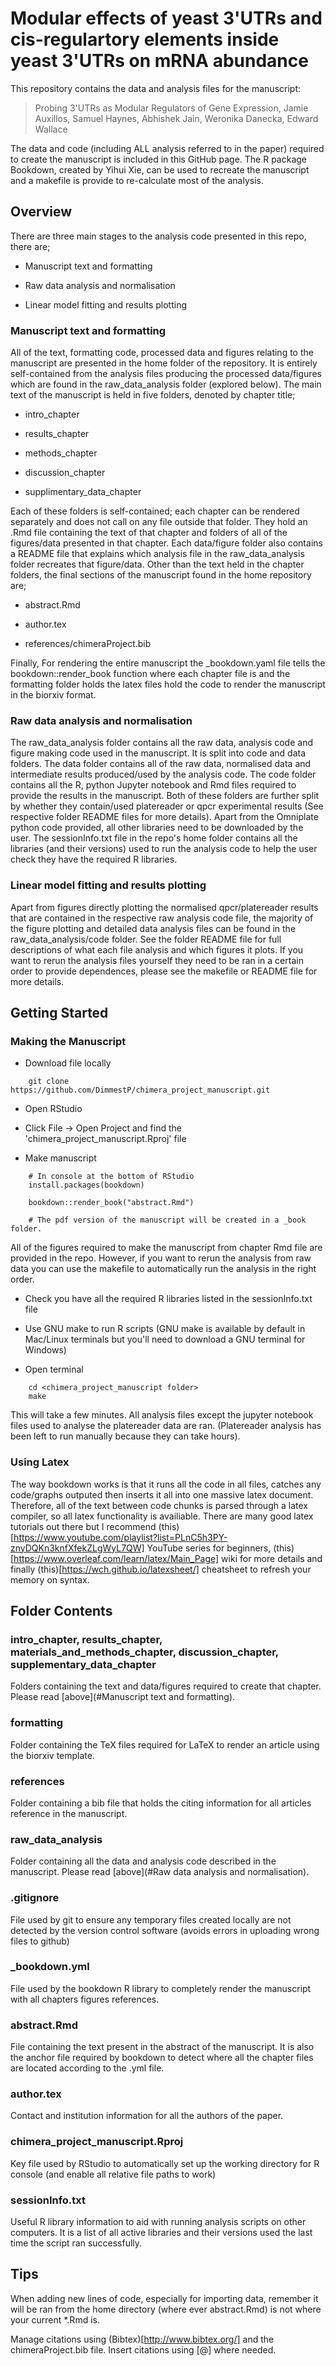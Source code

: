 # Modular effects of yeast 3'UTRs and cis-regulartory elements inside yeast 3'UTRs on mRNA abundance
This repository contains the data and analysis files for the manuscript:

> Probing 3'UTRs as Modular Regulators of Gene Expression,  Jamie Auxillos, Samuel Haynes, Abhishek Jain, Weronika Danecka, Edward Wallace

The data and code (including ALL analysis referred to in the paper) required to create the manuscript is included in this GitHub page. The R package Bookdown, created by Yihui Xie, can be used to recreate the manuscript and a makefile is provide to re-calculate most of the analysis. 

## Overview 

There are three main stages to the analysis code presented in this repo, there are;

- Manuscript text and formatting

- Raw data analysis and normalisation

- Linear model fitting and results plotting

### Manuscript text and formatting

All of the text, formatting code, processed data and figures relating to the manuscript are presented in the home folder of the repository.
It is entirely self-contained from the analysis files producing the processed data/figures which are found in the raw_data_analysis folder (explored below).
The main text of the manuscript is held in five folders, denoted by chapter title; 

- intro_chapter

- results_chapter

- methods_chapter

- discussion_chapter 

- supplimentary_data_chapter

Each of these folders is self-contained; each chapter can be rendered separately and does not call on any file outside that folder. 
They hold an .Rmd file containing the text of that chapter and folders of all of the figures/data presented in that chapter.
Each data/figure folder also contains a README file that explains which analysis file in the raw_data_analysis folder recreates that figure/data.
Other than the text held in the chapter folders, the final sections of the manuscript found in the home repository are; 

- abstract.Rmd

- author.tex 

- references/chimeraProject.bib

Finally, For rendering the entire manuscript the _bookdown.yaml file tells the bookdown::render_book function where each chapter file is and the formatting folder holds the latex files hold the code to render the manuscript in the biorxiv format.

### Raw data analysis and normalisation
The raw_data_analysis folder contains all the raw data, analysis code and figure making code used in the manuscript.
It is split into code and data folders.
The data folder contains all of the raw data, normalised data and intermediate results produced/used by the analysis code.
The code folder contains all the R, python Jupyter notebook and Rmd files required to provide the results in the manuscript.
Both of these folders are further split by whether they contain/used platereader or qpcr experimental results (See respective folder README files for more details).
Apart from the Omniplate python code provided, all other libraries need to be downloaded by the user.
The sessionInfo.txt file in the repo's home folder contains all the libraries (and their versions) used to run the analysis code to help the user check they have the required R libraries.

### Linear model fitting and results plotting
Apart from figures directly plotting the normalised qpcr/platereader results that are contained in the respective raw analysis code file, the majority of the figure plotting and detailed data analysis files can be found in the raw_data_analysis/code folder. 
See the folder README file for full descriptions of what each file analysis and which figures it plots.
If you want to rerun the analysis files yourself they need to be ran in a certain order to provide dependences, please see the makefile or README file for more details.

## Getting Started


### Making the Manuscript

- Download file locally

``` 
    git clone https://github.com/DimmestP/chimera_project_manuscript.git
```
    
- Open RStudio

- Click File -> Open Project and find the 'chimera_project_manuscript.Rproj' file

- Make manuscript
```
    # In console at the bottom of RStudio
    install.packages(bookdown)
    
    bookdown::render_book("abstract.Rmd")

    # The pdf version of the manuscript will be created in a _book folder.
```
All of the figures required to make the manuscript from chapter Rmd file are provided in the repo. 
However, if you want to rerun the analysis from raw data you can use the makefile to automatically run the analysis in the right order.

- Check you have all the required R libraries listed in the sessionInfo.txt file

- Use GNU make to run R scripts (GNU make is available by default in Mac/Linux terminals but you'll need to download a GNU terminal for Windows)

- Open terminal

```
	cd <chimera_project_manuscript folder>
	make
```

This will take a few minutes. All analysis files except the jupyter notebook files used to analyse the platereader data are ran. (Platereader analysis has been left to run manually because they can take hours).

### Using Latex

The way bookdown works is that it runs all the code in all files, catches any code/graphs outputed then inserts it all into one massive latex document. Therefore, all of the text between code chunks is parsed through a latex compiler, so all latex functionality is availiable. There are many good latex tutorials out there but I recommend (this)[https://www.youtube.com/playlist?list=PLnC5h3PY-znyDQKn3knfXfekZLgWyL7QW] YouTube series for beginners, (this)[https://www.overleaf.com/learn/latex/Main_Page] wiki for more details and finally (this)[https://wch.github.io/latexsheet/] cheatsheet to refresh your memory on syntax.

## Folder Contents

### intro_chapter, results_chapter, materials_and_methods_chapter, discussion_chapter, supplementary_data_chapter
Folders containing the text and data/figures required to create that chapter. Please read [above](#Manuscript text and formatting).

### formatting
Folder containing the TeX files required for LaTeX to render an article using the biorxiv template.

### references
Folder containing a bib file that holds the citing information for all articles reference in the manuscript.

### raw_data_analysis
Folder containing all the data and analysis code described in the manuscript. Please read [above](#Raw data analysis and normalisation).

### .gitignore
File used by git to ensure any temporary files created locally are not detected by the version control software (avoids errors in uploading wrong files to github)

### _bookdown.yml
File used by the bookdown R library to completely render the manuscript with all chapters figures references.

### abstract.Rmd 
File containing the text present in the abstract of the manuscript. It is also the anchor file required by bookdown to detect where all the chapter files are located according to the .yml file.

### author.tex
Contact and institution information for all the authors of the paper.

### chimera_project_manuscript.Rproj
Key file used by RStudio to automatically set up the working directory for R console (and enable all relative file paths to work)

### sessionInfo.txt
Useful R library information to aid with running analysis scripts on other computers. It is a list of all active libraries and their versions used the last time the script ran successfully.

## Tips 

When adding new lines of code, especially for importing data, remember it will be ran from the home directory (where ever abstract.Rmd) is not where your current *.Rmd is.

Manage citations using (Bibtex)[http://www.bibtex.org/] and the chimeraProject.bib file. Insert citations using [@<citeCode>] where needed.



